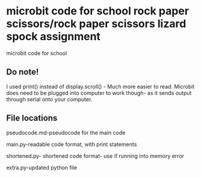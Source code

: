 # microbit code for school rock paper scissors/rock paper scissors lizard spock assignment
microbit code for school 

## Do note!
I used print() instead of display.scroll() - Much more easier to read. Microbit does need to be plugged into computer to work though- as it sends output through serial onto your computer.

## File locations
pseudocode.md-pseudocode for the main code

main.py-readable code format, with print statements

shortened.py- shortened code format- use if running into memory error

extra.py-updated python file

